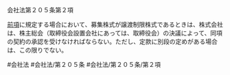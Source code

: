 会社法第２０５条第２項

[前項](会社法＿＿＿＿第２０５条第１項)に規定する場合において、募集株式が譲渡制限株式であるときは、株式会社は、株主総会（取締役会設置会社にあっては、取締役会）の決議によって、同項の契約の承認を受けなければならない。ただし、定款に別段の定めがある場合は、この限りでない。

#会社法
#会社法/第２０５条
#会社法/第２０５条/第２項
